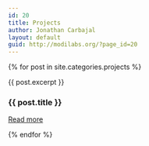 ```yaml
---
id: 20
title: Projects
author: Jonathan Carbajal
layout: default
guid: http://modilabs.org/?page_id=20
---
```


{% for post in site.categories.projects %}
<div class="row-fluid projects">
    <div class="col-sm-12">
        {{ post.excerpt }}
    </div>
    <div class="col-sm-12 projects-details">
        <h3>{{ post.title }}</h3>
        <p><a href="{{ post.url | prepend: site.baseurl }}">Read more</a></p>
    </div>
</div>
{% endfor %}
